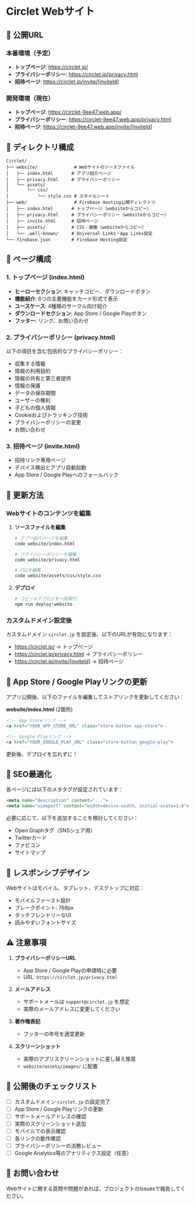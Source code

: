 # Circlet Webサイト

## 📱 公開URL

### 本番環境（予定）
- **トップページ**: https://circlet.jp/
- **プライバシーポリシー**: https://circlet.jp/privacy.html
- **招待ページ**: https://circlet.jp/invite/[inviteId]

### 開発環境（現在）
- **トップページ**: https://circlet-9ee47.web.app/
- **プライバシーポリシー**: https://circlet-9ee47.web.app/privacy.html
- **招待ページ**: https://circlet-9ee47.web.app/invite/[inviteId]

## 📂 ディレクトリ構成

```
Circlet/
├── website/              # Webサイトのソースファイル
│   ├── index.html       # アプリ紹介ページ
│   ├── privacy.html     # プライバシーポリシー
│   └── assets/
│       └── css/
│           └── style.css # スタイルシート
├── web/                  # Firebase Hosting公開ディレクトリ
│   ├── index.html       # トップページ（websiteからコピー）
│   ├── privacy.html     # プライバシーポリシー（websiteからコピー）
│   ├── invite.html      # 招待ページ
│   ├── assets/          # CSS・画像（websiteからコピー）
│   └── .well-known/     # Universal Links・App Links設定
└── firebase.json        # Firebase Hosting設定
```

## 🎨 ページ構成

### 1. トップページ (index.html)
- **ヒーローセクション**: キャッチコピー、ダウンロードボタン
- **機能紹介**: 6つの主要機能をカード形式で表示
- **ユースケース**: 4種類のサークル向け紹介
- **ダウンロードセクション**: App Store / Google Playボタン
- **フッター**: リンク、お問い合わせ

### 2. プライバシーポリシー (privacy.html)
以下の項目を含む包括的なプライバシーポリシー：
- 収集する情報
- 情報の利用目的
- 情報の共有と第三者提供
- 情報の保護
- データの保存期間
- ユーザーの権利
- 子どもの個人情報
- Cookieおよびトラッキング技術
- プライバシーポリシーの変更
- お問い合わせ

### 3. 招待ページ (invite.html)
- 招待リンク専用ページ
- デバイス検出とアプリ自動起動
- App Store / Google Playへのフォールバック

## 🔧 更新方法

### Webサイトのコンテンツを編集

1. **ソースファイルを編集**
   ```bash
   # アプリ紹介ページを編集
   code website/index.html

   # プライバシーポリシーを編集
   code website/privacy.html

   # CSSを編集
   code website/assets/css/style.css
   ```

2. **デプロイ**
   ```bash
   # コピー＆デプロイを一括実行
   npm run deploy:website
   ```

### カスタムドメイン設定後

カスタムドメイン `circlet.jp` を設定後、以下のURLが有効になります：

- https://circlet.jp/ → トップページ
- https://circlet.jp/privacy.html → プライバシーポリシー
- https://circlet.jp/invite/[inviteId] → 招待ページ

## 📝 App Store / Google Playリンクの更新

アプリ公開後、以下のファイルを編集してストアリンクを更新してください：

**website/index.html** (2箇所)
```html
<!-- App Storeリンク -->
<a href="YOUR_APP_STORE_URL" class="store-button app-store">

<!-- Google Playリンク -->
<a href="YOUR_GOOGLE_PLAY_URL" class="store-button google-play">
```

更新後、デプロイを忘れずに！

## 🎯 SEO最適化

各ページには以下のメタタグが設定されています：

```html
<meta name="description" content="...">
<meta name="viewport" content="width=device-width, initial-scale=1.0">
```

必要に応じて、以下を追加することを検討してください：
- Open Graphタグ（SNSシェア用）
- Twitterカード
- ファビコン
- サイトマップ

## 📱 レスポンシブデザイン

Webサイトはモバイル、タブレット、デスクトップに対応：
- モバイルファースト設計
- ブレークポイント: 768px
- タッチフレンドリーなUI
- 読みやすいフォントサイズ

## ⚠️ 注意事項

1. **プライバシーポリシーURL**
   - App Store / Google Playの申請時に必要
   - URL: `https://circlet.jp/privacy.html`

2. **メールアドレス**
   - サポートメールは `support@circlet.jp` を想定
   - 実際のメールアドレスに変更してください

3. **著作権表記**
   - フッターの年号を適宜更新

4. **スクリーンショット**
   - 実際のアプリスクリーンショットに差し替え推奨
   - `website/assets/images/` に配置

## 🚀 公開後のチェックリスト

- [ ] カスタムドメイン `circlet.jp` の設定完了
- [ ] App Store / Google Playリンクの更新
- [ ] サポートメールアドレスの確認
- [ ] 実際のスクリーンショット追加
- [ ] モバイルでの表示確認
- [ ] 各リンクの動作確認
- [ ] プライバシーポリシーの法務レビュー
- [ ] Google Analytics等のアナリティクス設定（任意）

## 📧 お問い合わせ

Webサイトに関する質問や問題があれば、プロジェクトのIssuesで報告してください。

